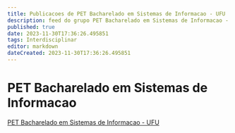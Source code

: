 ```yaml
---
title: Publicacoes de PET Bacharelado em Sistemas de Informacao - UFU
description: feed do grupo PET Bacharelado em Sistemas de Informacao - UFU
published: true
date: 2023-11-30T17:36:26.495851
tags: Interdisciplinar
editor: markdown
dateCreated: 2023-11-30T17:36:26.495851
---
```


# PET Bacharelado em Sistemas de Informacao
[PET Bacharelado em Sistemas de Informacao - UFU](/grupo/121PETBachareladoemSistemasdeInformacaoUFU.md)